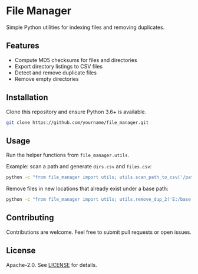 # File Manager

Simple Python utilities for indexing files and removing duplicates.

## Features
- Compute MD5 checksums for files and directories
- Export directory listings to CSV files
- Detect and remove duplicate files
- Remove empty directories

## Installation
Clone this repository and ensure Python 3.6+ is available.

```bash
git clone https://github.com/yourname/file_manager.git
```

## Usage
Run the helper functions from `file_manager.utils`.

Example: scan a path and generate `dirs.csv` and `files.csv`:

```bash
python -c "from file_manager import utils; utils.scan_path_to_csv('/path/to/scan')"
```

Remove files in new locations that already exist under a base path:

```bash
python -c "from file_manager import utils; utils.remove_dup_2('E:/base', ['F:/videos', 'F:/backup'])"
```

## Contributing
Contributions are welcome. Feel free to submit pull requests or open issues.

## License
Apache-2.0. See [LICENSE](LICENSE) for details.
